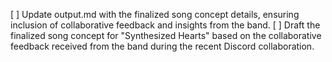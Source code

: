 [ ] Update output.md with the finalized song concept details, ensuring inclusion of collaborative feedback and insights from the band.
[ ] Draft the finalized song concept for "Synthesized Hearts" based on the collaborative feedback received from the band during the recent Discord collaboration.